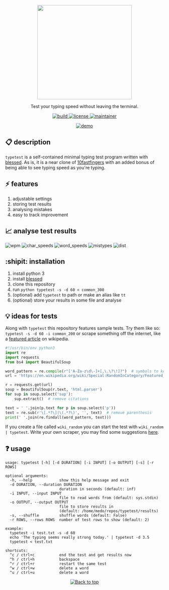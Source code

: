 <p align="center">
  <img src="./img/logo.png" width="300"/>
</p>
<p align="center">Test your typing speed without leaving the terminal.</p>

<p align="center">
  <a href="https://github.com/mastermedo/typetest">
    <img src="https://img.shields.io/github/languages/code-size/mastermedo/typetest" alt="build" title="build"/>
  </a>
  <a href="https://github.com/mastermedo/typetest/LICENSE">
    <img src="https://img.shields.io/github/license/mastermedo/typetest" alt="license" title="license"/>
  </a>
  <a href="https://github.com/mastermedo/typetest/stargazers">
    <img src="https://img.shields.io/badge/maintainer-mastermedo-yellow" alt="maintainer" title="maintainer"/>
  </a>
</p>

<p align="center">
  <a href="https://github.com/mastermedo/typetest">
    <img src="./img/typetest-demo.gif" alt="demo" title="demo"/>
  </a>
</p>

## :clipboard: description
`typetest` is a self-contained minimal typing test program written with [blessed](https://github.com/jquast/blessed/).
As is, it is a near clone of [10fastfingers](https://10fastfingers.com/typing-test/english) with an added bonus of being able to see typing speed as you're typing.

## :zap: features
1. adjustable settings
2. storing test results
3. analysing mistakes
4. easy to track improvement

## :chart_with_upwards_trend: analyse test results
![wpm](./img/wpm.png)
![char_speeds](./img/char_speeds.png)
![word_speeds](./img/word_speeds.png)
![mistypes](./img/mistypes.png)
![dist](./img/dist.png)

## :shipit: installation

1. install python 3
2. install [blessed](https://pypi.org/project/blessed/)
3. clone this repository
4. run `python typetest -s -d 60 < common_300`
5. (optional) add `typetest` to path or make an alias like `tt`
6. (optional) store your results in some file and analyse

## :bulb: ideas for tests
Along with `typetest` this repository features sample tests.
Try them like so: `typetest -s -d 60 -i common_200` or scrape something off the internet, like a [featured article](https://en.wikipedia.org/wiki/Wikipedia:Featured_articles) on wikipedia.

```python
#!/usr/bin/env python3
import re
import requests
from bs4 import BeautifulSoup

word_pattern = re.compile(r"['A-Za-z\d\-]+[,\.\?\!]?")  # symbols to keep
url = 'https://en.wikipedia.org/wiki/Special:RandomInCategory/Featured_articles'

r = requests.get(url)
soup = BeautifulSoup(r.text, 'html.parser')
for sup in soup.select('sup'):
    sup.extract()  # remove citations

text = ' '.join(p.text for p in soup.select('p'))
text = re.sub(r'\[.*?\]|\(.*?\)', '', text)  # remove parenthesis
print(' '.join(re.findall(word_pattern, text)))
```
If you create a file called `wiki_random` you can start the test with `wiki_random | typetest`.
Write your own scraper, you may find some suggestions [here](https://en.wikipedia.org/wiki/Lists_of_English_words).

## :question: usage

```
usage: typetest [-h] [-d DURATION] [-i INPUT] [-o OUTPUT] [-s] [-r ROWS]

optional arguments:
  -h, --help            show this help message and exit
  -d DURATION, --duration DURATION
                        duration in seconds (default: inf)
  -i INPUT, --input INPUT
                        file to read words from (default: sys.stdin)
  -o OUTPUT, --output OUTPUT
                        file to store results in
                        (default: /home/medo/repos/typetest/results)
  -s, --shuffle         shuffle words (default: False)
  -r ROWS, --rows ROWS  number of test rows to show (default: 2)

example:
  typetest -i test.txt -s -d 60
  echo 'The typing seems really strong today.' | typetest -d 3.5
  typetest < test.txt

shortcuts:
  ^c / ctrl+c           end the test and get results now
  ^h / ctrl+h           backspace
  ^r / ctrl+r           restart the same test
  ^w / ctrl+w           delete a word
  ^u / ctrl+u           delete a word
```

<p align="center">
  <a href="#">
    <img src="https://img.shields.io/badge/⬆️back_to_top_⬆️-white" alt="Back to top" title="Back to top"/>
  </a>
</p>
